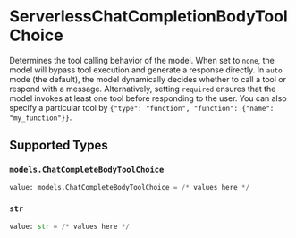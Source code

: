# ServerlessChatCompletionBodyToolChoice

Determines the tool calling behavior of the model.
When set to `none`, the model will bypass tool execution and generate a response directly.
In `auto` mode (the default), the model dynamically decides whether to call a tool or respond with a message.
Alternatively, setting `required` ensures that the model invokes at least one tool before responding to the user.
You can also specify a particular tool by `{"type": "function", "function": {"name": "my_function"}}`.



## Supported Types

### `models.ChatCompleteBodyToolChoice`

```python
value: models.ChatCompleteBodyToolChoice = /* values here */
```

### `str`

```python
value: str = /* values here */
```

